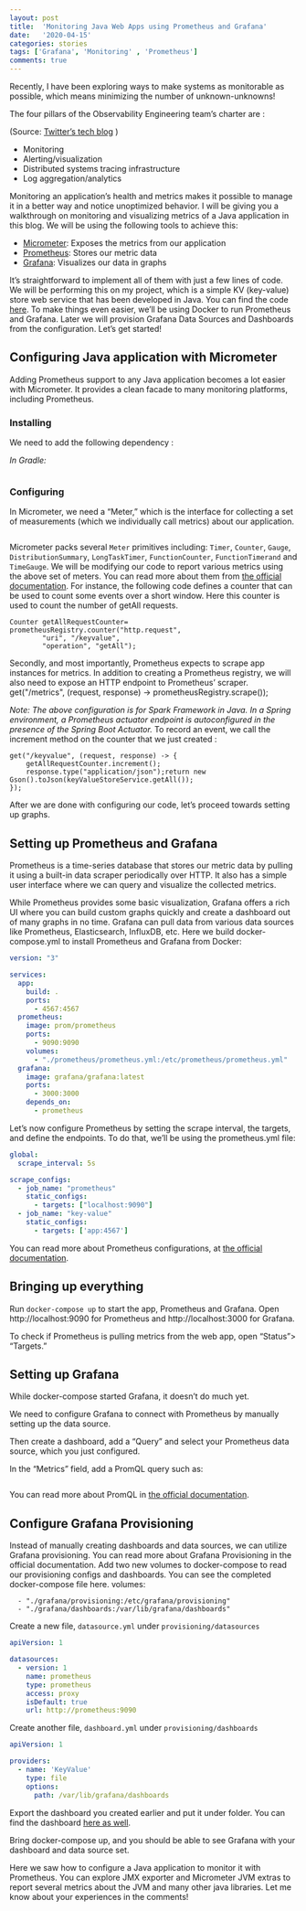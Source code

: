```yaml
---
layout: post
title:  'Monitoring Java Web Apps using Prometheus and Grafana'
date:   '2020-04-15'
categories: stories
tags: ['Grafana', 'Monitoring' , 'Prometheus']
comments: true
---
```


Recently, I have been exploring ways to make systems as monitorable as possible, which means minimizing the number of unknown-unknowns!

The four pillars of the Observability Engineering team’s charter are :

(Source: [Twitter’s tech blog](https://blog.twitter.com/engineering/en_us/a/2016/observability-at-twitter-technical-overview-part-i.html) )

* Monitoring
* Alerting/visualization
* Distributed systems tracing infrastructure
* Log aggregation/analytics

Monitoring an application’s health and metrics makes it possible to manage it in a better way and notice unoptimized behavior. I will be giving you a walkthrough on monitoring and visualizing metrics of a Java application in this blog.
We will be using the following tools to achieve this:

* [Micrometer](https://micrometer.io/): Exposes the metrics from our application
* [Prometheus](https://prometheus.io/): Stores our metric data
* [Grafana](https://grafana.com/): Visualizes our data in graphs

It’s straightforward to implement all of them with just a few lines of code. We will be performing this on my project, which is a simple KV (key-value) store web service that has been developed in Java. You can find the code [here](https://github.com/Nancy-Chauhan/keystore).
To make things even easier, we’ll be using Docker to run Prometheus and Grafana. Later we will provision Grafana Data Sources and Dashboards from the configuration. Let’s get started!

## Configuring Java application with Micrometer

Adding Prometheus support to any Java application becomes a lot easier with Micrometer. It provides a clean facade to many monitoring platforms, including Prometheus.

### Installing

We need to add the following dependency :

_In Gradle:_

```compile 'io.micrometer:micrometer-registry-prometheus:latest.release'
```

### Configuring

In Micrometer, we need a “Meter,” which is the interface for collecting a set of measurements (which we individually call metrics) about our application.

```final PrometheusMeterRegistry prometheusRegistry = new PrometheusMeterRegistry(PrometheusConfig.DEFAULT);
```

Micrometer packs several `Meter` primitives including: `Timer`, `Counter`, `Gauge`, `DistributionSummary`, `LongTaskTimer`, `FunctionCounter`, `FunctionTimerand` and `TimeGauge`. We will be modifying our code to report various metrics using the above set of meters. You can read more about them from [the official documentation](https://micrometer.io/docs/concepts).
For instance, the following code defines a counter that can be used to count some events over a short window. Here this counter is used to count the number of getAll requests.

```
Counter getAllRequestCounter= prometheusRegistry.counter("http.request",
        "uri", "/keyvalue",
        "operation", "getAll");
```
        
Secondly, and most importantly, Prometheus expects to scrape app instances for metrics. In addition to creating a Prometheus registry, we will also need to expose an HTTP endpoint to Prometheus’ scraper.
get("/metrics", (request, response) -> prometheusRegistry.scrape());

_Note: The above configuration is for Spark Framework in Java. In a Spring environment, a Prometheus actuator endpoint is autoconfigured in the presence of the Spring Boot Actuator._
To record an event, we call the increment method on the counter that we just created :

```
get("/keyvalue", (request, response) -> {
    getAllRequestCounter.increment();
    response.type("application/json");return new Gson().toJson(keyValueStoreService.getAll());
});
```

After we are done with configuring our code, let’s proceed towards setting up graphs.

## Setting up Prometheus and Grafana

Prometheus is a time-series database that stores our metric data by pulling it using a built-in data scraper periodically over HTTP. It also has a simple user interface where we can query and visualize the collected metrics.

While Prometheus provides some basic visualization, Grafana offers a rich UI where you can build custom graphs quickly and create a dashboard out of many graphs in no time. Grafana can pull data from various data sources like Prometheus, Elasticsearch, InfluxDB, etc.
Here we build docker-compose.yml to install Prometheus and Grafana from Docker:

```*.yaml
version: "3"

services:
  app:
    build: .
    ports:
      - 4567:4567
  prometheus:
    image: prom/prometheus
    ports:
      - 9090:9090
    volumes:
      - "./prometheus/prometheus.yml:/etc/prometheus/prometheus.yml"
  grafana:
    image: grafana/grafana:latest
    ports:
      - 3000:3000 
    depends_on:
      - prometheus
  ```

Let’s now configure Prometheus by setting the scrape interval, the targets, and define the endpoints. To do that, we’ll be using the prometheus.yml file:

```*.yaml
global:
  scrape_interval: 5s

scrape_configs:
  - job_name: "prometheus"
    static_configs:
      - targets: ["localhost:9090"]
  - job_name: "key-value"
    static_configs:
      - targets: ['app:4567']
 ```

You can read more about Prometheus configurations, at [the official documentation](https://prometheus.io/docs/prometheus/latest/configuration/configuration/).

## Bringing up everything

Run `docker-compose up` to start the app, Prometheus and Grafana. Open http://localhost:9090 for Prometheus and http://localhost:3000 for Grafana.

To check if Prometheus is pulling metrics from the web app, open “Status”> “Targets.”

## Setting up Grafana

While docker-compose started Grafana, it doesn’t do much yet.

We need to configure Grafana to connect with Prometheus by manually setting up the data source.

Then create a dashboard, add a “Query” and select your Prometheus data source, which you just configured.

In the “Metrics” field, add a PromQL query such as:

```http_request_total{application="KeyValue",instance="app:4567",job="key-value",operation="getAll",uri="/keyvalue"}
```

You can read more about PromQL in [the official documentation](https://prometheus.io/docs/prometheus/latest/querying/basics/).

## Configure Grafana Provisioning

Instead of manually creating dashboards and data sources, we can utilize Grafana provisioning. You can read more about Grafana Provisioning in the official documentation.
Add two new volumes to docker-compose to read our provisioning configs and dashboards. You can see the completed docker-compose file here.
volumes:

```
  - "./grafana/provisioning:/etc/grafana/provisioning"
  - "./grafana/dashboards:/var/lib/grafana/dashboards"
```
Create a new file, `datasource.yml` under `provisioning/datasources`

```*.yaml
apiVersion: 1

datasources:
  - version: 1
    name: prometheus
    type: prometheus
    access: proxy
    isDefault: true
    url: http://prometheus:9090
```

Create another file, `dashboard.yml` under `provisioning/dashboards`

```*.yaml
apiVersion: 1

providers:
  - name: 'KeyValue'
    type: file
    options:
      path: /var/lib/grafana/dashboards
```

Export the dashboard you created earlier and put it under folder. You can find the dashboard [here as well](https://github.com/Nancy-Chauhan/keystore/blob/master/grafana/dashboards/KeyValue.json).

Bring docker-compose up, and you should be able to see Grafana with your dashboard and data source set.

Here we saw how to configure a Java application to monitor it with Prometheus. You can explore JMX exporter and Micrometer JVM extras to report several metrics about the JVM and many other java libraries.
Let me know about your experiences in the comments!
